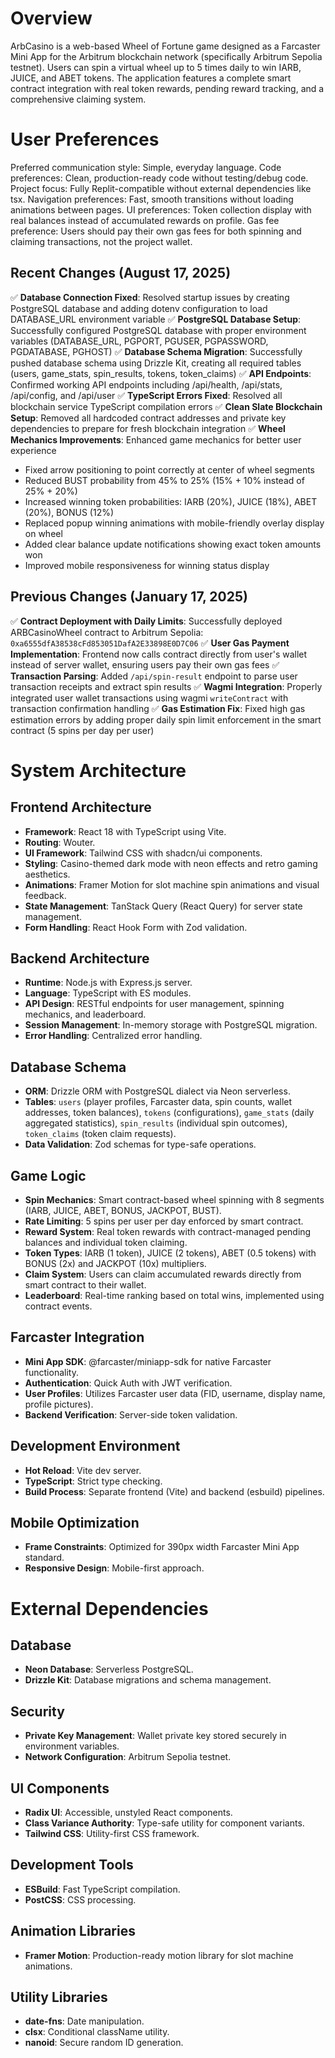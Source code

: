 # Overview

ArbCasino is a web-based Wheel of Fortune game designed as a Farcaster Mini App for the Arbitrum blockchain network (specifically Arbitrum Sepolia testnet). Users can spin a virtual wheel up to 5 times daily to win IARB, JUICE, and ABET tokens. The application features a complete smart contract integration with real token rewards, pending reward tracking, and a comprehensive claiming system.

# User Preferences

Preferred communication style: Simple, everyday language.
Code preferences: Clean, production-ready code without testing/debug code.
Project focus: Fully Replit-compatible without external dependencies like tsx.
Navigation preferences: Fast, smooth transitions without loading animations between pages.
UI preferences: Token collection display with real balances instead of accumulated rewards on profile.
Gas fee preference: Users should pay their own gas fees for both spinning and claiming transactions, not the project wallet.

## Recent Changes (August 17, 2025)

✅ **Database Connection Fixed**: Resolved startup issues by creating PostgreSQL database and adding dotenv configuration to load DATABASE_URL environment variable
✅ **PostgreSQL Database Setup**: Successfully configured PostgreSQL database with proper environment variables (DATABASE_URL, PGPORT, PGUSER, PGPASSWORD, PGDATABASE, PGHOST)
✅ **Database Schema Migration**: Successfully pushed database schema using Drizzle Kit, creating all required tables (users, game_stats, spin_results, tokens, token_claims)
✅ **API Endpoints**: Confirmed working API endpoints including /api/health, /api/stats, /api/config, and /api/user
✅ **TypeScript Errors Fixed**: Resolved all blockchain service TypeScript compilation errors
✅ **Clean Slate Blockchain Setup**: Removed all hardcoded contract addresses and private key dependencies to prepare for fresh blockchain integration
✅ **Wheel Mechanics Improvements**: Enhanced game mechanics for better user experience
  - Fixed arrow positioning to point correctly at center of wheel segments
  - Reduced BUST probability from 45% to 25% (15% + 10% instead of 25% + 20%)
  - Increased winning token probabilities: IARB (20%), JUICE (18%), ABET (20%), BONUS (12%)
  - Replaced popup winning animations with mobile-friendly overlay display on wheel
  - Added clear balance update notifications showing exact token amounts won
  - Improved mobile responsiveness for winning status display

## Previous Changes (January 17, 2025)

✅ **Contract Deployment with Daily Limits**: Successfully deployed ARBCasinoWheel contract to Arbitrum Sepolia: `0xa6555dfA38538cFd853051DafA2E33898E0D7C06`
✅ **User Gas Payment Implementation**: Frontend now calls contract directly from user's wallet instead of server wallet, ensuring users pay their own gas fees
✅ **Transaction Parsing**: Added `/api/spin-result` endpoint to parse user transaction receipts and extract spin results
✅ **Wagmi Integration**: Properly integrated user wallet transactions using wagmi `writeContract` with transaction confirmation handling
✅ **Gas Estimation Fix**: Fixed high gas estimation errors by adding proper daily spin limit enforcement in the smart contract (5 spins per day per user)

# System Architecture

## Frontend Architecture
- **Framework**: React 18 with TypeScript using Vite.
- **Routing**: Wouter.
- **UI Framework**: Tailwind CSS with shadcn/ui components.
- **Styling**: Casino-themed dark mode with neon effects and retro gaming aesthetics.
- **Animations**: Framer Motion for slot machine spin animations and visual feedback.
- **State Management**: TanStack Query (React Query) for server state management.
- **Form Handling**: React Hook Form with Zod validation.

## Backend Architecture
- **Runtime**: Node.js with Express.js server.
- **Language**: TypeScript with ES modules.
- **API Design**: RESTful endpoints for user management, spinning mechanics, and leaderboard.
- **Session Management**: In-memory storage with PostgreSQL migration.
- **Error Handling**: Centralized error handling.

## Database Schema
- **ORM**: Drizzle ORM with PostgreSQL dialect via Neon serverless.
- **Tables**: `users` (player profiles, Farcaster data, spin counts, wallet addresses, token balances), `tokens` (configurations), `game_stats` (daily aggregated statistics), `spin_results` (individual spin outcomes), `token_claims` (token claim requests).
- **Data Validation**: Zod schemas for type-safe operations.

## Game Logic
- **Spin Mechanics**: Smart contract-based wheel spinning with 8 segments (IARB, JUICE, ABET, BONUS, JACKPOT, BUST).
- **Rate Limiting**: 5 spins per user per day enforced by smart contract.
- **Reward System**: Real token rewards with contract-managed pending balances and individual token claiming.
- **Token Types**: IARB (1 token), JUICE (2 tokens), ABET (0.5 tokens) with BONUS (2x) and JACKPOT (10x) multipliers.
- **Claim System**: Users can claim accumulated rewards directly from smart contract to their wallet.
- **Leaderboard**: Real-time ranking based on total wins, implemented using contract events.

## Farcaster Integration
- **Mini App SDK**: @farcaster/miniapp-sdk for native Farcaster functionality.
- **Authentication**: Quick Auth with JWT verification.
- **User Profiles**: Utilizes Farcaster user data (FID, username, display name, profile pictures).
- **Backend Verification**: Server-side token validation.

## Development Environment
- **Hot Reload**: Vite dev server.
- **TypeScript**: Strict type checking.
- **Build Process**: Separate frontend (Vite) and backend (esbuild) pipelines.

## Mobile Optimization
- **Frame Constraints**: Optimized for 390px width Farcaster Mini App standard.
- **Responsive Design**: Mobile-first approach.

# External Dependencies

## Database
- **Neon Database**: Serverless PostgreSQL.
- **Drizzle Kit**: Database migrations and schema management.

## Security
- **Private Key Management**: Wallet private key stored securely in environment variables.
- **Network Configuration**: Arbitrum Sepolia testnet.

## UI Components
- **Radix UI**: Accessible, unstyled React components.
- **Class Variance Authority**: Type-safe utility for component variants.
- **Tailwind CSS**: Utility-first CSS framework.

## Development Tools
- **ESBuild**: Fast TypeScript compilation.
- **PostCSS**: CSS processing.

## Animation Libraries
- **Framer Motion**: Production-ready motion library for slot machine animations.

## Utility Libraries
- **date-fns**: Date manipulation.
- **clsx**: Conditional className utility.
- **nanoid**: Secure random ID generation.